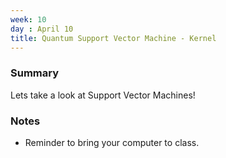```yaml
---
week: 10
day : April 10
title: Quantum Support Vector Machine - Kernel
---
```


### Summary
Lets take a look at Support Vector Machines!

### Notes
- Reminder to bring your computer to class.